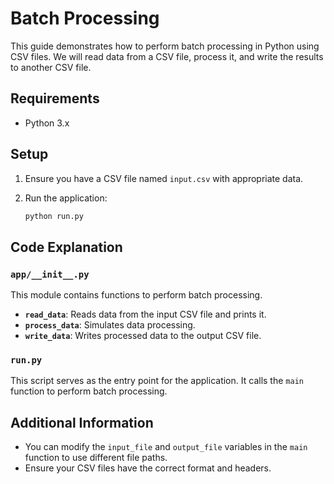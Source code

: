 # Batch Processing

This guide demonstrates how to perform batch processing in Python using CSV files. We will read data from a CSV file, process it, and write the results to another CSV file.

## Requirements

- Python 3.x

## Setup

1. Ensure you have a CSV file named `input.csv` with appropriate data.

2. Run the application:
    ```sh
    python run.py
    ```

## Code Explanation

### `app/__init__.py`

This module contains functions to perform batch processing.

- **`read_data`**: Reads data from the input CSV file and prints it.
- **`process_data`**: Simulates data processing.
- **`write_data`**: Writes processed data to the output CSV file.

### `run.py`

This script serves as the entry point for the application. It calls the `main` function to perform batch processing.

## Additional Information

- You can modify the `input_file` and `output_file` variables in the `main` function to use different file paths.
- Ensure your CSV files have the correct format and headers.
